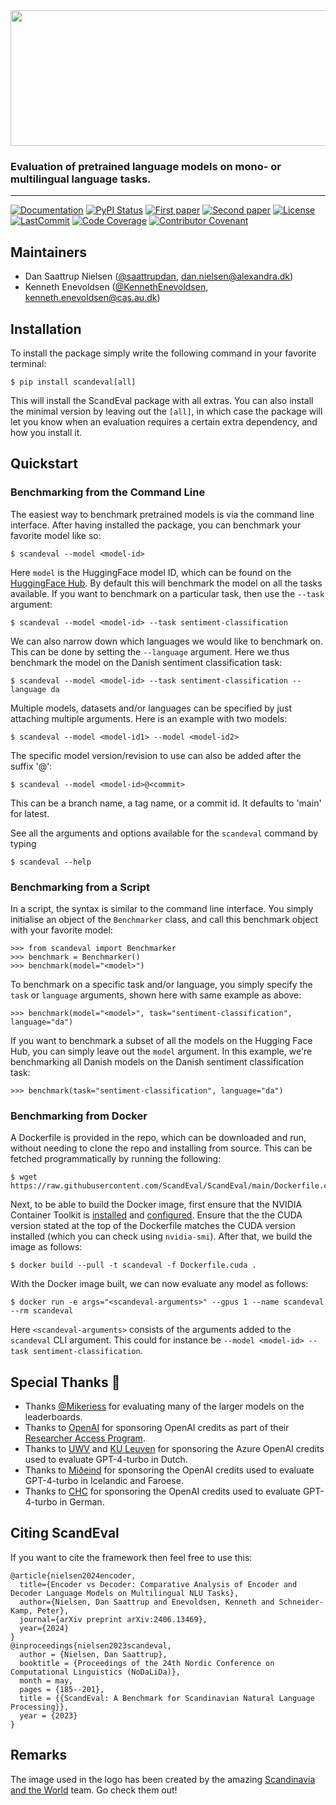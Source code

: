<div align='center'>
<img src="https://raw.githubusercontent.com/ScandEval/ScandEval/main/gfx/scandeval.png" width="517" height="217">
</div>

### Evaluation of pretrained language models on mono- or multilingual language tasks.

______________________________________________________________________
[![Documentation](https://img.shields.io/badge/docs-passing-green)](https://scandeval.com)
[![PyPI Status](https://badge.fury.io/py/scandeval.svg)](https://pypi.org/project/scandeval/)
[![First paper](https://img.shields.io/badge/arXiv-2304.00906-b31b1b.svg)](https://arxiv.org/abs/2304.00906)
[![Second paper](https://img.shields.io/badge/arXiv-2406.13469-b31b1b.svg)](https://arxiv.org/abs/2406.13469)
[![License](https://img.shields.io/github/license/ScandEval/ScandEval)](https://github.com/ScandEval/ScandEval/blob/main/LICENSE)
[![LastCommit](https://img.shields.io/github/last-commit/ScandEval/ScandEval)](https://github.com/ScandEval/ScandEval/commits/main)
[![Code Coverage](https://img.shields.io/badge/Coverage-65%25-yellow.svg)](https://github.com/ScandEval/ScandEval/tree/main/tests)
[![Contributor Covenant](https://img.shields.io/badge/Contributor%20Covenant-2.0-4baaaa.svg)](https://github.com/ScandEval/ScandEval/blob/main/CODE_OF_CONDUCT.md)


## Maintainers

- Dan Saattrup Nielsen ([@saattrupdan](https://github.com/saattrupdan),
  dan.nielsen@alexandra.dk)
- Kenneth Enevoldsen ([@KennethEnevoldsen](https://github.com/KennethEnevoldsen),
  kenneth.enevoldsen@cas.au.dk)


## Installation
To install the package simply write the following command in your favorite terminal:
```
$ pip install scandeval[all]
```

This will install the ScandEval package with all extras. You can also install the
minimal version by leaving out the `[all]`, in which case the package will let you know
when an evaluation requires a certain extra dependency, and how you install it.

## Quickstart
### Benchmarking from the Command Line
The easiest way to benchmark pretrained models is via the command line interface. After
having installed the package, you can benchmark your favorite model like so:
```
$ scandeval --model <model-id>
```

Here `model` is the HuggingFace model ID, which can be found on the [HuggingFace
Hub](https://huggingface.co/models). By default this will benchmark the model on all
the tasks available. If you want to benchmark on a particular task, then use the
`--task` argument:
```
$ scandeval --model <model-id> --task sentiment-classification
```

We can also narrow down which languages we would like to benchmark on. This can be done
by setting the `--language` argument. Here we thus benchmark the model on the Danish
sentiment classification task:
```
$ scandeval --model <model-id> --task sentiment-classification --language da
```

Multiple models, datasets and/or languages can be specified by just attaching multiple
arguments. Here is an example with two models:
```
$ scandeval --model <model-id1> --model <model-id2>
```

The specific model version/revision to use can also be added after the suffix '@':
```
$ scandeval --model <model-id>@<commit>
```

This can be a branch name, a tag name, or a commit id. It defaults to 'main' for latest.

See all the arguments and options available for the `scandeval` command by typing
```
$ scandeval --help
```

### Benchmarking from a Script
In a script, the syntax is similar to the command line interface. You simply initialise
an object of the `Benchmarker` class, and call this benchmark object with your favorite
model:
```
>>> from scandeval import Benchmarker
>>> benchmark = Benchmarker()
>>> benchmark(model="<model>")
```

To benchmark on a specific task and/or language, you simply specify the `task` or
`language` arguments, shown here with same example as above:
```
>>> benchmark(model="<model>", task="sentiment-classification", language="da")
```

If you want to benchmark a subset of all the models on the Hugging Face Hub, you can
simply leave out the `model` argument. In this example, we're benchmarking all Danish
models on the Danish sentiment classification task:
```
>>> benchmark(task="sentiment-classification", language="da")
```

### Benchmarking from Docker
A Dockerfile is provided in the repo, which can be downloaded and run, without needing
to clone the repo and installing from source. This can be fetched programmatically by
running the following:
```
$ wget https://raw.githubusercontent.com/ScandEval/ScandEval/main/Dockerfile.cuda
```

Next, to be able to build the Docker image, first ensure that the NVIDIA Container
Toolkit is
[installed](https://docs.nvidia.com/datacenter/cloud-native/container-toolkit/latest/install-guide.html#installation)
and
[configured](https://docs.nvidia.com/datacenter/cloud-native/container-toolkit/latest/install-guide.html#configuring-docker).
Ensure that the the CUDA version stated at the top of the Dockerfile matches the CUDA
version installed (which you can check using `nvidia-smi`). After that, we build the
image as follows:
```
$ docker build --pull -t scandeval -f Dockerfile.cuda .
```

With the Docker image built, we can now evaluate any model as follows:
```
$ docker run -e args="<scandeval-arguments>" --gpus 1 --name scandeval --rm scandeval
```

Here `<scandeval-arguments>` consists of the arguments added to the `scandeval` CLI
argument. This could for instance be `--model <model-id> --task
sentiment-classification`.


## Special Thanks :pray:
- Thanks [@Mikeriess](https://github.com/Mikeriess) for evaluating many of the larger
  models on the leaderboards.
- Thanks to [OpenAI](https://openai.com/) for sponsoring OpenAI credits as part of their
  [Researcher Access Program](https://openai.com/form/researcher-access-program/).
- Thanks to [UWV](https://www.uwv.nl/) and [KU
  Leuven](https://www.arts.kuleuven.be/ling/ccl) for sponsoring the Azure OpenAI
  credits used to evaluate GPT-4-turbo in Dutch.
- Thanks to [Miðeind](https://mideind.is/english.html) for sponsoring the OpenAI
  credits used to evaluate GPT-4-turbo in Icelandic and Faroese.
- Thanks to [CHC](https://chc.au.dk/) for sponsoring the OpenAI credits used to
  evaluate GPT-4-turbo in German.


## Citing ScandEval
If you want to cite the framework then feel free to use this:

```
@article{nielsen2024encoder,
  title={Encoder vs Decoder: Comparative Analysis of Encoder and Decoder Language Models on Multilingual NLU Tasks},
  author={Nielsen, Dan Saattrup and Enevoldsen, Kenneth and Schneider-Kamp, Peter},
  journal={arXiv preprint arXiv:2406.13469},
  year={2024}
}
@inproceedings{nielsen2023scandeval,
  author = {Nielsen, Dan Saattrup},
  booktitle = {Proceedings of the 24th Nordic Conference on Computational Linguistics (NoDaLiDa)},
  month = may,
  pages = {185--201},
  title = {{ScandEval: A Benchmark for Scandinavian Natural Language Processing}},
  year = {2023}
}
```

## Remarks
The image used in the logo has been created by the amazing [Scandinavia and the
World](https://satwcomic.com/) team. Go check them out!
